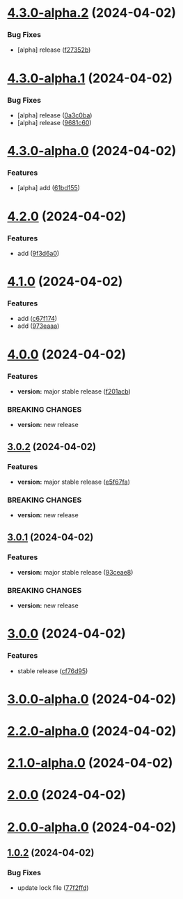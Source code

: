 

# [4.3.0-alpha.2](https://github.com/dev-ABsid/release-it-github-action/compare/v4.3.0-alpha.1...v4.3.0-alpha.2) (2024-04-02)


### Bug Fixes

* [alpha] release ([f27352b](https://github.com/dev-ABsid/release-it-github-action/commit/f27352b777bf1edae5eb251ac9b3797763554f77))

# [4.3.0-alpha.1](https://github.com/dev-ABsid/release-it-github-action/compare/v4.3.0-alpha.0...v4.3.0-alpha.1) (2024-04-02)


### Bug Fixes

* [alpha] release ([0a3c0ba](https://github.com/dev-ABsid/release-it-github-action/commit/0a3c0ba0d9fd58c548e52f815a4b341d936ef610))
* [alpha] release ([9681c60](https://github.com/dev-ABsid/release-it-github-action/commit/9681c60da29c5feeefed11c9e73c301af03ac5a1))

# [4.3.0-alpha.0](https://github.com/dev-ABsid/release-it-github-action/compare/v4.2.0...v4.3.0-alpha.0) (2024-04-02)


### Features

* [alpha] add ([61bd155](https://github.com/dev-ABsid/release-it-github-action/commit/61bd1552f714551718c1ad4dcc4820dd4a384625))

# [4.2.0](https://github.com/dev-ABsid/release-it-github-action/compare/v4.1.0...v4.2.0) (2024-04-02)


### Features

* add ([9f3d6a0](https://github.com/dev-ABsid/release-it-github-action/commit/9f3d6a07096b6a55585460253361a50191ea1d23))

# [4.1.0](https://github.com/dev-ABsid/release-it-github-action/compare/v4.0.0...v4.1.0) (2024-04-02)


### Features

* add ([c67f174](https://github.com/dev-ABsid/release-it-github-action/commit/c67f1747558bd10be2df86d3b89062b13e96978e))
* add ([973eaaa](https://github.com/dev-ABsid/release-it-github-action/commit/973eaaa651bf364ac0f187ad4b38c140e28bdc1e))

# [4.0.0](https://github.com/dev-ABsid/release-it-github-action/compare/3.0.2...v4.0.0) (2024-04-02)


### Features

* **version:** major stable release ([f201acb](https://github.com/dev-ABsid/release-it-github-action/commit/f201acb34564acdc9a53aa29b8aa6eb0574dd426))


### BREAKING CHANGES

* **version:** new release



## [3.0.2](https://github.com/dev-ABsid/release-it-github-action/compare/3.0.1...3.0.2) (2024-04-02)


### Features

* **version:** major stable release ([e5f67fa](https://github.com/dev-ABsid/release-it-github-action/commit/e5f67faf4800f50261641aee8cf784d79f67f099))


### BREAKING CHANGES

* **version:** new release



## [3.0.1](https://github.com/dev-ABsid/release-it-github-action/compare/3.0.0...3.0.1) (2024-04-02)


### Features

* **version:** major stable release ([93ceae8](https://github.com/dev-ABsid/release-it-github-action/commit/93ceae88f3d6cc1eb730cf63b2d3240ef3393dc2))


### BREAKING CHANGES

* **version:** new release



# [3.0.0](https://github.com/dev-ABsid/release-it-github-action/compare/3.0.0-alpha.0...3.0.0) (2024-04-02)


### Features

* stable release ([cf76d95](https://github.com/dev-ABsid/release-it-github-action/commit/cf76d9569f8be2f85cfe8e57cf3ebbd41adf5832))



# [3.0.0-alpha.0](https://github.com/dev-ABsid/release-it-github-action/compare/2.2.0-alpha.0...3.0.0-alpha.0) (2024-04-02)



# [2.2.0-alpha.0](https://github.com/dev-ABsid/release-it-github-action/compare/2.1.0-alpha.0...2.2.0-alpha.0) (2024-04-02)



# [2.1.0-alpha.0](https://github.com/dev-ABsid/release-it-github-action/compare/2.0.0...2.1.0-alpha.0) (2024-04-02)



# [2.0.0](https://github.com/dev-ABsid/release-it-github-action/compare/2.0.0-alpha.0...2.0.0) (2024-04-02)



# [2.0.0-alpha.0](https://github.com/dev-ABsid/release-it-github-action/compare/1.0.2...2.0.0-alpha.0) (2024-04-02)



## [1.0.2](https://github.com/dev-ABsid/release-it-github-action/compare/77f2ffdcead48ec539a38b579b0566ee7430ecac...1.0.2) (2024-04-02)


### Bug Fixes

* update lock file ([77f2ffd](https://github.com/dev-ABsid/release-it-github-action/commit/77f2ffdcead48ec539a38b579b0566ee7430ecac))
